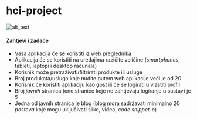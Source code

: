 # hci-project
![alt_text](https://scontent.fzag1-1.fna.fbcdn.net/v/t1.15752-9/48182305_2100238216954527_1847107396392976384_n.png?_nc_cat=107&_nc_ht=scontent.fzag1-1.fna&oh=1536a63adaacd112db1a22c7834455e6&oe=5CA2868D)
#### Zahtjevi i zadaće

- Vaša aplikacija će se koristiti iz web preglednika
- Aplikacija će se koristiti na uređajima razičite veličine (_smartphones_, tableti, laptopi i desktop računala)
- Korisnik može pretraživati/filtrirati produkte ili usluge
- Broj produkata/usluga koje nudite putem web aplikacije veći je od 20
- Korisnik će koristiti aplikaciju kao gost ili će se logirati u vlastiti profil
- Broj _javnih_ stranica (one stranice koje ne zahtjevaju logiranje u sustav) je 5
- Jedna od javnih stranica je blog (blog mora sadržavati minimalno 20 _postova_ koje mogu uključivati slike, videa, _code snippet_-e)
